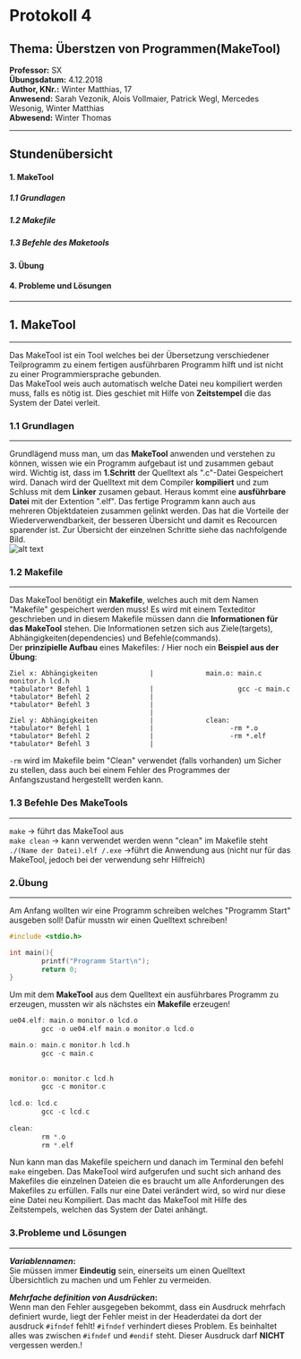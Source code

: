 # Protokoll 4
## Thema: Überstzen von Programmen(MakeTool)
**Professor:** SX  
**Übungsdatum:** 4.12.2018  
**Author, KNr.:** Winter Matthias, 17  
**Anwesend:** Sarah Vezonik, Alois Vollmaier, Patrick Wegl, Mercedes Wesonig, Winter Matthias  
**Abwesend:** Winter Thomas    
  
  
---

## Stundenübersicht
#### 1. MakeTool
##### 1.1 Grundlagen
##### 1.2 Makefile
##### 1.3 Befehle des Maketools
#### 3. Übung
#### 4. Probleme und Lösungen

--- 

## 1. MakeTool  
---
Das MakeTool ist ein Tool welches bei der Übersetzung verschiedener Teilprogramm zu einem fertigen ausführbaren Programm hilft und ist nicht zu einer Programmiersprache gebunden.  
Das MakeTool weis auch automatisch welche Datei neu kompiliert werden muss, falls es nötig ist. Dies geschiet mit Hilfe von **Zeitstempel** die das System der Datei verleit.
### 1.1 Grundlagen  
---
Grundlägend muss man, um das **MakeTool** anwenden und verstehen zu können, wissen wie ein Programm aufgebaut ist und zusammen gebaut wird.
Wichtig ist, dass im **1.Schritt** der Quelltext als ".c"-Datei Gespeichert wird. Danach wird der Quelltext mit dem Compiler **kompiliert** und zum Schluss mit dem **Linker** zusamen gebaut. Heraus kommt eine **ausführbare Datei** mit der Extention ".elf". Das fertige Programm kann auch  aus mehreren Objektdateien zusammen gelinkt werden. Das hat die Vorteile der Wiederverwendbarkeit, der besseren Übersicht und damit es Recourcen sparender ist. Zur Übersicht der einzelnen Schritte siehe das nachfolgende Bild.  
![alt text](http://new.c-howto.de/wp-content/uploads/2017/04/Makefiles.gif)     

### 1.2 Makefile
---
Das MakeTool benötigt ein **Makefile**, welches auch mit dem Namen "Makefile" gespeichert werden muss! Es wird mit einem Texteditor geschrieben und in diesem Makefile müssen dann die **Informationen für das MakeTool** stehen. Die Informationen setzen sich aus Ziele(targets), Abhängigkeiten(dependencies) und Befehle(commands).  
Der **prinzipielle Aufbau** eines Makefiles:  /  Hier noch ein **Beispiel aus der Übung**:
```
Ziel x: Abhängigkeiten             |             main.o: main.c monitor.h lcd.h
*tabulator* Befehl 1               |                     gcc -c main.c
*tabulator* Befehl 2               |
*tabulator* Befehl 3               |
                                   |
Ziel y: Abhängigkeiten             |             clean: 
*tabulator* Befehl 1               |                   -rm *.o
*tabulator* Befehl 2               |                   -rm *.elf
*tabulator* Befehl 3               |
``` 
```-rm``` wird im Makefile beim "Clean" verwendet (falls vorhanden) um Sicher zu stellen, dass auch bei einem Fehler des Programmes der Anfangszustand hergestellt werden kann.
### 1.3 Befehle Des MakeTools
---
```make``` -> führt das MakeTool aus  
```make clean``` -> kann verwendet werden wenn "clean" im Makefile steht  
```./(Name der Datei).elf /.exe``` ->führt die Anwendung aus (nicht nur für das MakeTool, jedoch bei der verwendung sehr Hilfreich)  

### 2.Übung  
---
Am Anfang wollten wir eine Programm schreiben welches "Programm Start" ausgeben soll! Dafür musstn wir einen Quelltext schreiben!
```c
#include <stdio.h>

int main(){
        printf("Programm Start\n");
        return 0;
}  
```
Um mit dem **MakeTool** aus dem Quelltext ein ausführbares Programm zu erzeugen, mussten wir als nächstes ein **Makefile** erzeugen!
```c
ue04.elf: main.o monitor.o lcd.o
        gcc -o ue04.elf main.o monitor.o lcd.o  

main.o: main.c monitor.h lcd.h
        gcc -c main.c
        
        
monitor.o: monitor.c lcd.h
        gcc -c monitor.c
        
lcd.o: lcd.c
        gcc -c lcd.c
        
clean: 
        rm *.o
        rm *.elf
```

Nun kann man das Makefile speichern und danach im Terminal den befehl ```make``` eingeben. Das MakeTool wird aufgerufen und sucht sich anhand des Makefiles die einzelnen Dateien die es braucht um alle Anforderungen des Makefiles zu erfüllen. Falls nur eine Datei verändert wird, so wird nur diese eine Datei neu Kompiliert. Das macht das MakeTool mit Hilfe des Zeitstempels, welchen das System der Datei anhängt.  
  
  
### 3.Probleme und Lösungen
---
**_Variablennamen_:**  
Sie müssen immer **Eindeutig** sein, einerseits um einen Quelltext Übersichtlich zu machen und um Fehler zu vermeiden.    
  
**_Mehrfache definition von Ausdrücken_:**  
Wenn man den Fehler ausgegeben bekommt, dass ein Ausdruck mehrfach definiert wurde, liegt der Fehler meist in der Headerdatei da dort der ausdruck ```#ifndef``` fehlt!  ```#ifndef``` verhindert dieses Problem. Es beinhaltet alles was zwischen ```#ifndef``` und ```#endif``` steht. Dieser Ausdruck darf **NICHT** vergessen werden.!

